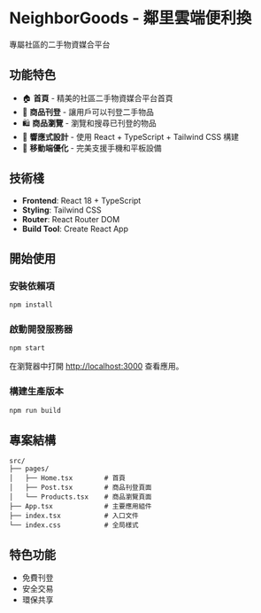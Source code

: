 # NeighborGoods - 鄰里雲端便利換

專屬社區的二手物資媒合平台

## 功能特色

- 🏠 **首頁** - 精美的社區二手物資媒合平台首頁
- 📝 **商品刊登** - 讓用戶可以刊登二手物品
- 🛍️ **商品瀏覽** - 瀏覽和搜尋已刊登的物品
- 🎨 **響應式設計** - 使用 React + TypeScript + Tailwind CSS 構建
- 📱 **移動端優化** - 完美支援手機和平板設備

## 技術棧

- **Frontend**: React 18 + TypeScript
- **Styling**: Tailwind CSS
- **Router**: React Router DOM
- **Build Tool**: Create React App

## 開始使用

### 安裝依賴項

```bash
npm install
```

### 啟動開發服務器

```bash
npm start
```

在瀏覽器中打開 [http://localhost:3000](http://localhost:3000) 查看應用。

### 構建生產版本

```bash
npm run build
```

## 專案結構

```
src/
├── pages/
│   ├── Home.tsx        # 首頁
│   ├── Post.tsx        # 商品刊登頁面
│   └── Products.tsx    # 商品瀏覽頁面
├── App.tsx             # 主要應用組件
├── index.tsx           # 入口文件
└── index.css           # 全局樣式
```

## 特色功能

- 免費刊登
- 安全交易
- 環保共享 